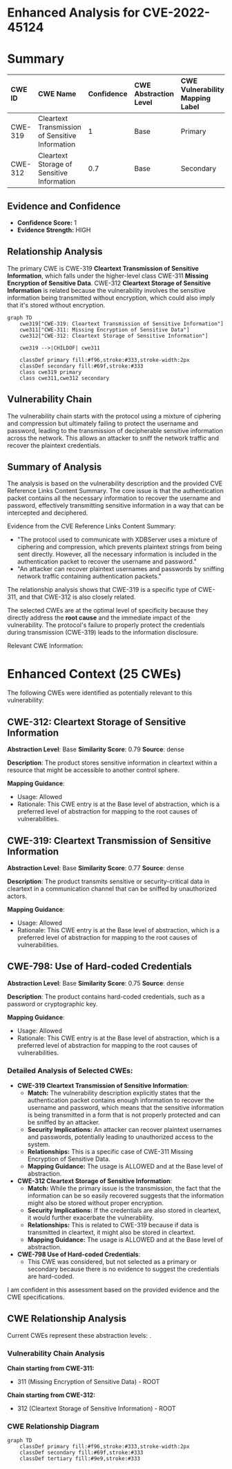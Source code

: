 # Enhanced Analysis for CVE-2022-45124

# Summary
| CWE ID  | CWE Name                                                     | Confidence | CWE Abstraction Level | CWE Vulnerability Mapping Label | CWE-Vulnerability Mapping Notes |
| :-------- | :----------------------------------------------------------- | :--------- | :---------------------- | :------------------------------ | :-------------------------------- |
| CWE-319 | Cleartext Transmission of Sensitive Information              | 1          | Base                    | Primary                         | Allowed                           |
| CWE-312 | Cleartext Storage of Sensitive Information                 | 0.7        | Base                    | Secondary                       | Allowed                           |

## Evidence and Confidence

*   **Confidence Score:** 1
*   **Evidence Strength:** HIGH

## Relationship Analysis
The primary CWE is CWE-319 **Cleartext Transmission of Sensitive Information**, which falls under the higher-level class CWE-311 **Missing Encryption of Sensitive Data**. CWE-312 **Cleartext Storage of Sensitive Information** is related because the vulnerability involves the sensitive information being transmitted without encryption, which could also imply that it's stored without encryption.

```mermaid
graph TD
    cwe319["CWE-319: Cleartext Transmission of Sensitive Information"]
    cwe311["CWE-311: Missing Encryption of Sensitive Data"]
    cwe312["CWE-312: Cleartext Storage of Sensitive Information"]
    
    cwe319 -->|CHILDOF| cwe311
    
    classDef primary fill:#f96,stroke:#333,stroke-width:2px
    classDef secondary fill:#69f,stroke:#333
    class cwe319 primary
    class cwe311,cwe312 secondary
```

## Vulnerability Chain
The vulnerability chain starts with the protocol using a mixture of ciphering and compression but ultimately failing to protect the username and password, leading to the transmission of decipherable sensitive information across the network. This allows an attacker to sniff the network traffic and recover the plaintext credentials.

## Summary of Analysis
The analysis is based on the vulnerability description and the provided CVE Reference Links Content Summary. The core issue is that the authentication packet contains all the necessary information to recover the username and password, effectively transmitting sensitive information in a way that can be intercepted and deciphered.

Evidence from the CVE Reference Links Content Summary:

*   "The protocol used to communicate with XDBServer uses a mixture of ciphering and compression, which prevents plaintext strings from being sent directly. However, all the necessary information is included in the authentication packet to recover the username and password."
*   "An attacker can recover plaintext usernames and passwords by sniffing network traffic containing authentication packets."

The relationship analysis shows that CWE-319 is a specific type of CWE-311, and that CWE-312 is also closely related.

The selected CWEs are at the optimal level of specificity because they directly address the **root cause** and the immediate impact of the vulnerability. The protocol's failure to properly protect the credentials during transmission (CWE-319) leads to the information disclosure.

Relevant CWE Information:

# Enhanced Context (25 CWEs)
The following CWEs were identified as potentially relevant to this vulnerability:

## CWE-312: Cleartext Storage of Sensitive Information
**Abstraction Level**: Base
**Similarity Score**: 0.79
**Source**: dense

**Description**:
The product stores sensitive information in cleartext within a resource that might be accessible to another control sphere.

**Mapping Guidance**:
- Usage: Allowed
- Rationale: This CWE entry is at the Base level of abstraction, which is a preferred level of abstraction for mapping to the root causes of vulnerabilities.

## CWE-319: Cleartext Transmission of Sensitive Information
**Abstraction Level**: Base
**Similarity Score**: 0.77
**Source**: dense

**Description**:
The product transmits sensitive or security-critical data in cleartext in a communication channel that can be sniffed by unauthorized actors.

**Mapping Guidance**:
- Usage: Allowed
- Rationale: This CWE entry is at the Base level of abstraction, which is a preferred level of abstraction for mapping to the root causes of vulnerabilities.

## CWE-798: Use of Hard-coded Credentials
**Abstraction Level**: Base
**Similarity Score**: 0.75
**Source**: dense

**Description**:
The product contains hard-coded credentials, such as a password or cryptographic key.

**Mapping Guidance**:
- Usage: Allowed
- Rationale: This CWE entry is at the Base level of abstraction, which is a preferred level of abstraction for mapping to the root causes of vulnerabilities.

### Detailed Analysis of Selected CWEs:

*   **CWE-319 Cleartext Transmission of Sensitive Information**:
    *   **Match:** The vulnerability description explicitly states that the authentication packet contains enough information to recover the username and password, which means that the sensitive information is being transmitted in a form that is not properly protected and can be sniffed by an attacker.
    *   **Security Implications:** An attacker can recover plaintext usernames and passwords, potentially leading to unauthorized access to the system.
    *   **Relationships:** This is a specific case of CWE-311 Missing Encryption of Sensitive Data.
    *   **Mapping Guidance:** The usage is ALLOWED and at the Base level of abstraction.
*   **CWE-312 Cleartext Storage of Sensitive Information**:
    *   **Match:** While the primary issue is the transmission, the fact that the information can be so easily recovered suggests that the information might also be stored without proper encryption.
    *   **Security Implications:** If the credentials are also stored in cleartext, it would further exacerbate the vulnerability.
    *   **Relationships:** This is related to CWE-319 because if data is transmitted in cleartext, it might also be stored in cleartext.
    *   **Mapping Guidance:** The usage is ALLOWED and at the Base level of abstraction.
*   **CWE-798 Use of Hard-coded Credentials**:
    *   This CWE was considered, but not selected as a primary or secondary because there is no evidence to suggest the credentials are hard-coded.

I am confident in this assessment based on the provided evidence and the CWE specifications.


## CWE Relationship Analysis

Current CWEs represent these abstraction levels: .


### Vulnerability Chain Analysis

**Chain starting from CWE-311:**
- 311 (Missing Encryption of Sensitive Data) - ROOT


**Chain starting from CWE-312:**
- 312 (Cleartext Storage of Sensitive Information) - ROOT



### CWE Relationship Diagram

```mermaid
graph TD
    classDef primary fill:#f96,stroke:#333,stroke-width:2px
    classDef secondary fill:#69f,stroke:#333
    classDef tertiary fill:#9e9,stroke:#333
```